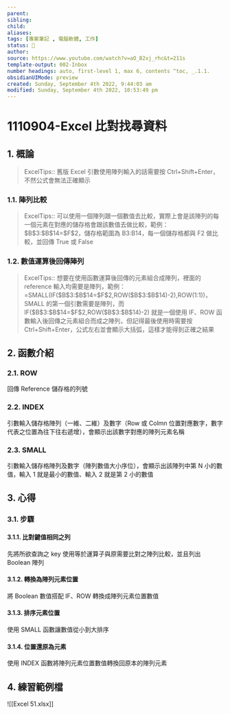 ```yaml
---
parent: 
sibling: 
child: 
aliases: 
tags: [專案筆記 , 電腦軟體, 工作]
status: 🌱
author: 
source: https://www.youtube.com/watch?v=aO_B2xj_rhc&t=211s
template-output: 002-Inbox
number headings: auto, first-level 1, max 6, contents ^toc, _.1.1.
obsidianUIMode: preview 
created: Sunday, September 4th 2022, 9:44:03 am
modified: Sunday, September 4th 2022, 10:53:49 pm
---
```

# 1110904-Excel 比對找尋資料

## 1. 概論

> ExcelTips:: 舊版 Excel 引數使用陣列輸入的話需要按 Ctrl+Shift+Enter，不然公式會無法正確顯示

### 1.1. 陣列比較

> ExcelTips:: 可以使用一個陣列跟一個數值去比較，實際上會是該陣列的每一個元素在對應的儲存格會跟該數值去做比較，範例：\$B\$3:\$B\$14=\$F\$2，儲存格範圍為 B3:B14，每一個儲存格都與 F2 做比較，並回傳 True 或 False

### 1.2. 數值運算後回傳陣列
> ExcelTips:: 想要在使用函數運算後回傳的元素組合成陣列，裡面的 reference 輸入均需要是陣列，範例：=SMALL(IF(\$B\$3:\$B\$14=\$F\$2,ROW(\$B\$3:\$B\$14)-2),ROW(1:1))，SMALL 的第一個引數需要是陣列，而 IF(\$B\$3:\$B\$14=\$F\$2,ROW(\$B\$3:\$B\$14)-2) 就是一個使用 IF、ROW 函數輸入後回傳之元素組合而成之陣列，但記得最後使用時需要按 Ctrl+Shift+Enter，公式左右並會顯示大括弧，這樣才能得到正確之結果
> 
## 2. 函數介紹

### 2.1. ROW
回傳 Reference 儲存格的列號

### 2.2. INDEX
引數輸入儲存格陣列（一維、二維）及數字（Row 或 Colmn 位置對應數字，數字代表之位置為往下往右遞增），會顯示出該數字對應的陣列元素名稱

### 2.3. SMALL
引數輸入儲存格陣列及數字（陣列數值大小序位），會顯示出該陣列中第 N 小的數值，輸入 1 就是最小的數值、輸入 2 就是第 2 小的數值

## 3. 心得
### 3.1. 步驟
#### 3.1.1. 比對鍵值相同之列
先將所欲查詢之 key 使用等於運算子與原需要比對之陣列比較，並且列出 Boolean 陣列
#### 3.1.2. 轉換為陣列元素位置
將 Boolean 數值搭配 IF、ROW 轉換成陣列元素位置數值
#### 3.1.3. 排序元素位置
使用 SMALL 函數讓數值從小到大排序
#### 3.1.4. 位置還原為元素
使用 INDEX 函數將陣列元素位置數值轉換回原本的陣列元素

## 4. 練習範例檔
![[Excel 51.xlsx]]